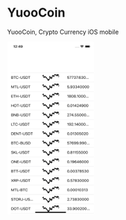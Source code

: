 # YuooCoin
YuooCoin, Crypto Currency iOS mobile

<img src="./screenshots/Simulator%20Screen%20Shot%20-%20iPhone%2012%20mini%20-%202021-03-30%20at%2000.49.02.png" width="200" height="400"/>

